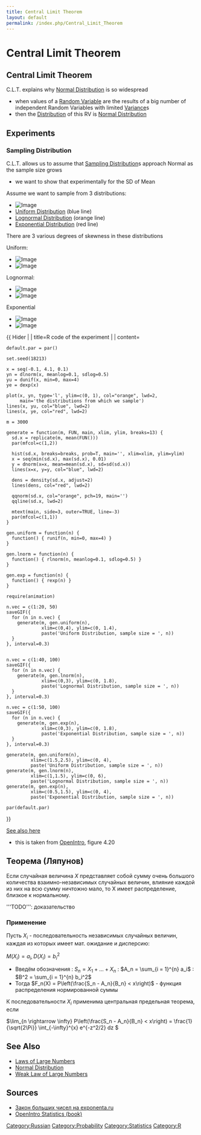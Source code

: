 ```yaml
---
title: Central Limit Theorem
layout: default
permalink: /index.php/Central_Limit_Theorem
---
```


# Central Limit Theorem

## Central Limit Theorem
C.L.T. explains why [Normal Distribution](Normal_Distribution) is so widespread 
- when values of a [Random Variable](Random_Variable) are the results of a big number of independent Random Variables with limited [Variance](Variance)s
- then the [Distribution](Distribution) of this RV is [Normal Distribution](Normal_Distribution)





## Experiments
### Sampling Distribution
C.L.T. allows us to assume that [Sampling Distribution](Sampling_Distribution)s approach Normal as the sample size grows 
- we want to show that experimentally for the SD of Mean 


Assume we want to sample from 3 distributions:
- <img src="http://habrastorage.org/files/e99/d4c/a20/e99d4ca2047b4969a9bc366507a63f8a.png" alt="Image">
- [Uniform Distribution](Uniform_Distribution) (blue line)
- [Lognormal Distribution](Lognormal_Distribution) (orange line)
- [Exponential Distribution](Exponential_Distribution) (red line)


There are 3 various degrees of skewness in these distributions

Uniform:
- <img src="http://habrastorage.org/files/15f/4dd/ff4/15f4ddff472a4335a686cfdfa5e83ead.gif" alt="Image">
- <img src="http://habrastorage.org/files/737/4d8/03c/7374d803c1fd448d9c393b907886e05f.png" alt="Image">

Lognormal:
- <img src="http://habrastorage.org/files/14a/549/77d/14a54977dcb84e5eb39f0f5868380665.gif" alt="Image">
- <img src="http://habrastorage.org/files/7cf/90d/f36/7cf90df361da48bda3ea90d1d3803421.png" alt="Image">

Exponential
- <img src="http://habrastorage.org/files/e30/f3b/352/e30f3b35268f4d61bc6f2e560430e35c.gif" alt="Image">
- <img src="http://habrastorage.org/files/42f/406/6fb/42f4066fba924f5396986fb4d23d4356.png" alt="Image">


{{ Hider |  |   title=R code of the experiment |  |   content=
```text only
default.par = par()

set.seed(18213)

x = seq(-0.1, 4.1, 0.1)
yn = dlnorm(x, meanlog=0.1, sdlog=0.5)
yu = dunif(x, min=0, max=4)
ye = dexp(x)

plot(x, yn, type='l', ylim=c(0, 1), col="orange", lwd=2,
     main='the distributions from which we sample')
lines(x, yu, col="blue", lwd=2)
lines(x, ye, col="red", lwd=2)

m = 3000

generate = function(m, FUN, main, xlim, ylim, breaks=13) {
  sd.x = replicate(m, mean(FUN()))
  par(mfcol=c(1,2))
  
  hist(sd.x, breaks=breaks, prob=T, main='', xlim=xlim, ylim=ylim)
  x = seq(min(sd.x), max(sd.x), 0.01)
  y = dnorm(x=x, mean=mean(sd.x), sd=sd(sd.x))
  lines(x=x, y=y, col="blue", lwd=2)
  
  dens = density(sd.x, adjust=2)
  lines(dens, col="red", lwd=2)

  qqnorm(sd.x, col="orange", pch=19, main='')
  qqline(sd.x, lwd=2)

  mtext(main, side=3, outer=TRUE, line=-3) 
  par(mfcol=c(1,1))
}

gen.uniform = function(n) {
  function() { runif(n, min=0, max=4) }
}

gen.lnorm = function(n) {
  function() { rlnorm(n, meanlog=0.1, sdlog=0.5) }
}

gen.exp = function(n) {
  function() { rexp(n) }
}

require(animation)

n.vec = c(1:20, 50)
saveGIF({
  for (n in n.vec) {
    generate(m, gen.uniform(n), 
             xlim=c(0,4), ylim=c(0, 1.4),
             paste('Uniform Distribution, sample size = ', n))
  }
}, interval=0.3)


n.vec = c(1:40, 100)
saveGIF({
  for (n in n.vec) {
    generate(m, gen.lnorm(n), 
             xlim=c(0,3), ylim=c(0, 1.8),
             paste('Lognormal Distribution, sample size = ', n))
  }
}, interval=0.3)

n.vec = c(1:50, 100)
saveGIF({ 
  for (n in n.vec) {
    generate(m, gen.exp(n), 
             xlim=c(0,3), ylim=c(0, 1.8),
             paste('Exponential Distribution, sample size = ', n))
  }
}, interval=0.3)

generate(m, gen.uniform(n), 
         xlim=c(1.5,2.5), ylim=c(0, 4),
         paste('Uniform Distribution, sample size = ', n))
generate(m, gen.lnorm(n), 
         xlim=c(1,1.5), ylim=c(0, 6),
         paste('Lognormal Distribution, sample size = ', n))
generate(m, gen.exp(n), 
         xlim=c(0.5,1.5), ylim=c(0, 4),
         paste('Exponential Distribution, sample size = ', n))

par(default.par)
```
}}


[See also here](http://yadi.sk/i/-4wm3y_0XzkKN)
- this is taken from [OpenIntro](OpenIntro_Statistics_(book)), figure 4.20



## Теорема (Ляпунов)
Если случайная величина $X$ представляет собой сумму очень большого количества взаимно-независимых случайных величин, влияние каждой из них на всю сумму ничтожно мало, то X имеет распределение, близкое к нормальному. 

'''TODO''': доказательство

### Применение
Пусть $X_i$ - последовательность независимых случайных величин, каждая из которых имеет мат. ожидание и дисперсию:

$M(X_i) = a_i, D(X_i) = b_i^2$

- Введём обозначения 
: $S_n = X_1 + ... + X_n$
: $A_n = \sum_{i = 1}^{n} a_i$
: $B^2 = \sum_{i = 1}^{n} b_i^2$
- Тогда $F_n(X) = P\left(\frac{S_n - A_n}{B_n} < x\right)$ - функция распределения нормированной суммы



К последовательности $X_i$ применима центральная предельная теорема, если 

$\lim_{n \rightarrow \infty} P\left(\frac{S_n - A_n}{B_n} < x\right) = \frac{1}{\sqrt{2\Pi}} \int_{-\infty}^{x} e^{-z^2/2} dz
$


## See Also
- [Laws of Large Numbers](Laws_of_Large_Numbers)
- [Normal Distribution](Normal_Distribution)
- [Weak Law of Large Numbers](Weak_Law_of_Large_Numbers)

## Sources
- [Закон больших чисел на exponenta.ru](http://www.exponenta.ru/educat/class/courses/tv/theme0/10.asp)
- [OpenIntro Statistics (book)](OpenIntro_Statistics_(book))

[Category:Russian](Category_Russian)
[Category:Probability](Category_Probability)
[Category:Statistics](Category_Statistics)
[Category:R](Category_R)